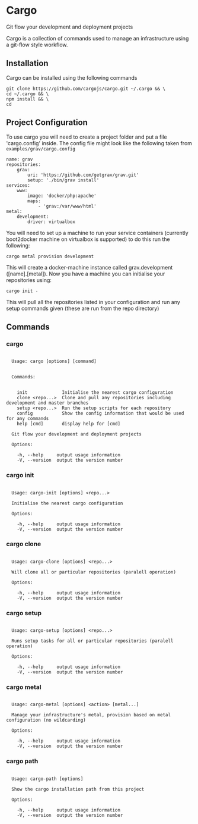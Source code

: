 # Cargo

Git flow your development and deployment projects

Cargo is a collection of commands used to manage an infrastructure using
a git-flow style workflow.

## Installation

Cargo can be installed using the following commands

````
git clone https://github.com/cargojs/cargo.git ~/.cargo && \
cd ~/.cargo && \
npm install && \
cd
````

## Project Configuration

To use cargo you will need to create a project folder and put a file
'cargo.config' inside. The config file might look like the following
taken from `examples/grav/cargo.config`

````
name: grav
repositories:
    grav:
        uri: 'https://github.com/getgrav/grav.git'
        setup: './bin/grav install'
services:
    www:
        image: 'docker/php:apache'
        maps:
            - 'grav:/var/www/html'
metal:
    development:
        driver: virtualbox

````

You will need to set up a machine to run your service containers (currently
boot2docker machine on virtualbox is supported) to do this run the following:

````
cargo metal provision development
````

This will create a docker-machine instance called grav.development
([name].[metal]). Now you have a machine you can initialise your repositories
using:

````
cargo init -
````

This will pull all the repositories listed in your configuration and run
any setup commands given (these are run from the repo directory)

## Commands

### cargo

````

  Usage: cargo [options] [command]


  Commands:


    init             Initialise the nearest cargo configuration
    clone <repo...>  Clone and pull any repositories including development and master branches
    setup <repo...>  Run the setup scripts for each repository
    config           Show the config information that would be used for any commands
    help [cmd]       display help for [cmd]

  Git flow your development and deployment projects

  Options:

    -h, --help     output usage information
    -V, --version  output the version number

````

### cargo init

````

  Usage: cargo-init [options] <repo...>

  Initialise the nearest cargo configuration

  Options:

    -h, --help     output usage information
    -V, --version  output the version number

````

### cargo clone

````

  Usage: cargo-clone [options] <repo...>

  Will clone all or particular repositories (paralell operation)

  Options:

    -h, --help     output usage information
    -V, --version  output the version number

````

### cargo setup

````

  Usage: cargo-setup [options] <repo...>

  Runs setup tasks for all or particular repositories (paralell operation)

  Options:

    -h, --help     output usage information
    -V, --version  output the version number

````

### cargo metal

````

  Usage: cargo-metal [options] <action> [metal...]

  Manage your infrastructure's metal, provision based on metal configuration (no wildcarding)

  Options:

    -h, --help     output usage information
    -V, --version  output the version number

````

### cargo path

````

  Usage: cargo-path [options]

  Show the cargo installation path from this project

  Options:

    -h, --help     output usage information
    -V, --version  output the version number

````
